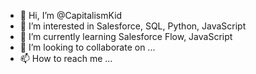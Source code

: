 - 👋 Hi, I’m @CapitalismKid
- 👀 I’m interested in Salesforce, SQL, Python, JavaScript
- 🌱 I’m currently learning Salesforce Flow, JavaScript
- 💞️ I’m looking to collaborate on ...
- 📫 How to reach me ...

<!---
CapitalismKid/CapitalismKid is a ✨ special ✨ repository because its `README.md` (this file) appears on your GitHub profile.
You can click the Preview link to take a look at your changes.
--->
